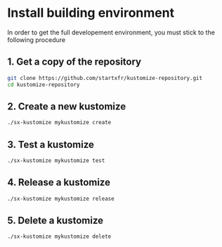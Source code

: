 # Install building environment

In order to get the full developement environment, you must stick to the following procedure

## 1. Get a copy of the repository

```bash
git clone https://github.com/startxfr/kustomize-repository.git
cd kustomize-repository
```

## 2. Create a new kustomize

```bash
./sx-kustomize mykustomize create
```

## 3. Test a kustomize

```bash
./sx-kustomize mykustomize test
```

## 4. Release a kustomize

```bash
./sx-kustomize mykustomize release
```

## 5. Delete a kustomize

```bash
./sx-kustomize mykustomize delete
```
